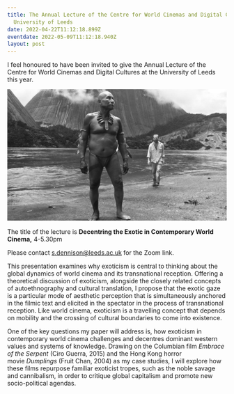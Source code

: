 ```yaml
---
title: The Annual Lecture of the Centre for World Cinemas and Digital Cultures,
  University of Leeds
date: 2022-04-22T11:12:18.899Z
eventdate: 2022-05-09T11:12:18.940Z
layout: post
---
```

I feel honoured to have been invited to give the Annual Lecture of the Centre for World Cinemas and Digital Cultures at the University of Leeds this year. 

![Embrace of the Serpent* (Ciro Guerra, 2015)](../uploads/embraceserpent_karmakate.jpg "Embrace of the Serpent* (Ciro Guerra, 2015)")

The title of the lecture is **Decentring the Exotic in Contemporary World Cinema,** 4-5.30pm 

Please contact s.dennison@leeds.ac.uk for the Zoom link. 

This presentation examines why exoticism is central to thinking about the global dynamics of world cinema and its transnational reception. Offering a theoretical discussion of exoticism, alongside the closely related concepts of autoethnography and cultural translation, I propose that the exotic gaze is a particular mode of aesthetic perception that is simultaneously anchored in the filmic text and elicited in the spectator in the process of transnational reception. Like world cinema, exoticism is a travelling concept that depends on mobility and the crossing of cultural boundaries to come into existence. 

One of the key questions my paper will address is, how exoticism in contemporary world cinema challenges and decentres dominant western values and systems of knowledge. Drawing on the Columbian film *Embrace of the Serpent* (Ciro Guerra, 2015) and the Hong Kong horror movie *Dumplings* (Fruit Chan, 2004) as my case studies, I will explore how these films repurpose familiar exoticist tropes, such as the noble savage and cannibalism, in order to critique global capitalism and promote new socio-political agendas.